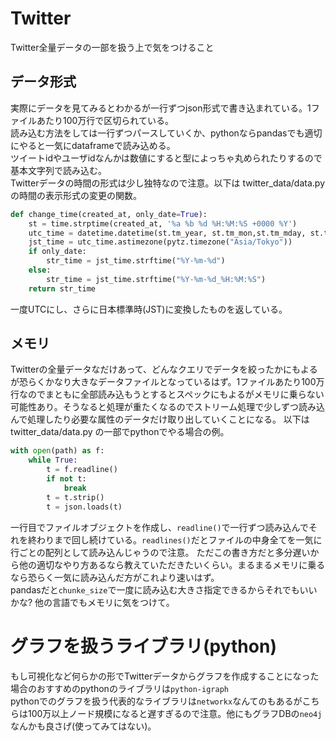 # Twitter
Twitter全量データの一部を扱う上で気をつけること

## データ形式  
実際にデータを見てみるとわかるが一行ずつjson形式で書き込まれている。1ファイルあたり100万行で区切られている。  
読み込む方法をしては一行ずつパースしていくか、pythonならpandasでも適切にやると一気にdataframeで読み込める。  
ツイートidやユーザidなんかは数値にすると型によっちゃ丸められたりするので基本文字列で読み込む。  
Twitterデータの時間の形式は少し独特なので注意。以下は twitter_data/data.py の時間の表示形式の変更の関数。

``` python
def change_time(created_at, only_date=True):
    st = time.strptime(created_at, '%a %b %d %H:%M:%S +0000 %Y')        
    utc_time = datetime.datetime(st.tm_year, st.tm_mon,st.tm_mday, st.tm_hour,st.tm_min,st.tm_sec, tzinfo=datetime.timezone.utc)   
    jst_time = utc_time.astimezone(pytz.timezone("Asia/Tokyo"))
    if only_date:
        str_time = jst_time.strftime("%Y-%m-%d")                    
    else:
        str_time = jst_time.strftime("%Y-%m-%d_%H:%M:%S")                    
    return str_time
```

一度UTCにし、さらに日本標準時(JST)に変換したものを返している。
## メモリ
Twitterの全量データなだけあって、どんなクエリでデータを絞ったかにもよるが恐らくかなり大きなデータファイルとなっているはず。1ファイルあたり100万行なのでまともに全部読み込もうとするとスペックにもよるがメモリに乗らない可能性あり。そうなると処理が重たくなるのでストリーム処理で少しずつ読み込んで処理したり必要な属性のデータだけ取り出していくことになる。
以下は twitter_data/data.py の一部でpythonでやる場合の例。

``` python data.py {.line-number}
with open(path) as f:
    while True:
        t = f.readline()
        if not t:
            break
        t = t.strip()
        t = json.loads(t)
```

一行目でファイルオブジェクトを作成し、`readline()`で一行ずつ読み込んでそれを終わりまで回し続けている。`readlines()`だとファイルの中身全てを一気に行ごとの配列として読み込んじゃうので注意。
ただこの書き方だと多分遅いから他の適切なやり方あるなら教えていただきたいくらい。まるまるメモリに乗るなら恐らく一気に読み込んだ方がこれより速いはず。  
pandasだと`chunke_size`で一度に読み込む大きさ指定できるからそれでもいいかな?
他の言語でもメモリに気をつけて。  

# グラフを扱うライブラリ(python)
もし可視化など何らかの形でTwitterデータからグラフを作成することになった場合のおすすめのpythonのライブラリは`python-igraph`  
pythonでのグラフを扱う代表的なライブラリは`networkx`なんてのもあるがこちらは100万以上ノード規模になると遅すぎるので注意。他にもグラフDBの`neo4j`なんかも良さげ(使ってみてはない)。


